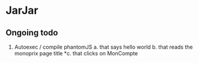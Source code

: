 # JarJar

## Ongoing todo
1. Autoexec / compile phantomJS
a. that says hello world
b. that reads the monoprix page title
*c. that clicks on MonCompte

